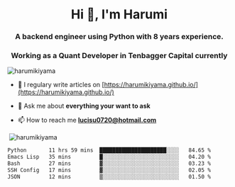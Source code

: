 <h1 align="center">Hi 👋, I'm Harumi</h1>
<h3 align="center">A backend engineer using <b>Python</b> with 8 years experience.</h3>
<h3 align="center">Working as a Quant Developer in <b>Tenbagger Capital</b> currently</h3>

<p align="left"> <img src="https://komarev.com/ghpvc/?username=harumikiyama" alt="harumikiyama" /> </p>


- 📝 I regulary write articles on [https://harumikiyama.github.io/](https://harumikiyama.github.io/)

- 💬 Ask me about **everything your want to ask**

- 📫 How to reach me **lucisu0720@hotmail.com**

<p>&nbsp;<img align="center" src="https://github-readme-stats.vercel.app/api?username=harumikiyama&show_icons=true" alt="harumikiyama" /></p>


<!--START_SECTION:waka-->

```txt
Python       11 hrs 59 mins  █████████████████████░░░░   84.65 %
Emacs Lisp   35 mins         █░░░░░░░░░░░░░░░░░░░░░░░░   04.20 %
Bash         27 mins         ▓░░░░░░░░░░░░░░░░░░░░░░░░   03.23 %
SSH Config   17 mins         ▓░░░░░░░░░░░░░░░░░░░░░░░░   02.05 %
JSON         12 mins         ▒░░░░░░░░░░░░░░░░░░░░░░░░   01.50 %
```

<!--END_SECTION:waka-->
